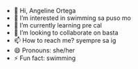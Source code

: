 - 👋 Hi, Angeline Ortega
- 👀 I’m interested in swimming sa puso mo
- 🌱 I’m currently learning pre cal
- 💞️ I’m looking to collaborate on basta
- 📫 How to reach me? syempre sa ig
- 😄 Pronouns: she/her
- ⚡ Fun fact: swimming

<!---
CarlNDump/CarlNDump is a ✨ special ✨ repository because its `README.md` (this file) appears on your GitHub profile.
You can click the Preview link to take a look at your changes.
--->
